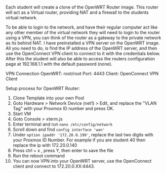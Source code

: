 Each student will create a clone of the OpenWRT Router image. This router will act as a Virtual router, providing NAT and a firewall to the students virtual network. 

To be able to login to the network, and have their regular computer act like any other member of the virtual network they will need to login to the router using a VPN, you can think of the router as a gateway to the private network as its behind NAT. I have preinstalled a VPN server on the OpenWRT image. All you need to do, is find the IP address of the OpenWRT server, and then use the OpenConnect VPN client to connect to it with the credentials below. After this the student will also be able to access the routers configuration page at 192.168.1.1 with the default password (none).

VPN Connection OpenWRT: 
root/root
Port: 4443
Client: OpenConnect VPN Client

Setup process for OpenWRT Router:
1. Clone Template into your own Pool
2. Goto Hardware > Network Device (net1) > Edit, and replace the "VLAN Tag" with your Proxmox ID number and press OK.
3. Start VM
4. Goto Console > xterm.js
5. Enter terminal and run `nano /etc/config/network`
6. Scroll down and find `config interface 'wan'`
7. Under `option ipaddr '172.20.0.199'`, replace the last two digits with your Proxmox ID Number. For example if you are student 40 then replace the ip with 172.20.0.140
8. Press ctrl + x , press Y, then enter to save the file
9. Run the reboot command
10. You can now VPN into your OpenWRT server, use the OpenConnect client and connect to 172.20.0.XX:4443.